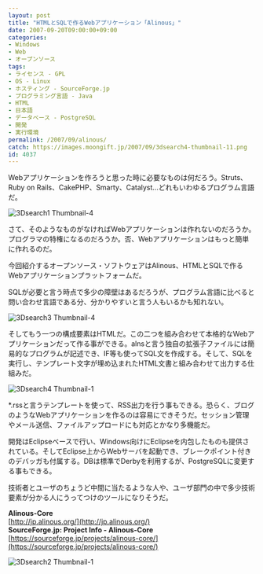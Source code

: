 ```yaml
---
layout: post
title: "HTMLとSQLで作るWebアプリケーション「Alinous」"
date: 2007-09-20T09:00:00+09:00
categories:
- Windows
- Web
- オープンソース
tags: 
- ライセンス - GPL
- OS - Linux
- ホスティング - SourceForge.jp
- プログラミング言語 - Java
- HTML
- 日本語
- データベース - PostgreSQL
- 開発
- 実行環境
permalink: /2007/09/alinous/
catch: https://images.moongift.jp/2007/09/3dsearch4-thumbnail-11.png
id: 4037
---
```

Webアプリケーションを作ろうと思った時に必要なものは何だろう。Struts、Ruby on Rails、CakePHP、Smarty、Catalyst…どれもいわゆるプログラム言語だ。   
  
 ![3Dsearch1 Thumbnail-4](https://images.moongift.jp/2007/09/3dsearch1-thumbnail-4.png)  
  
さて、そのようなものがなければWebアプリケーションは作れないのだろうか。プログラマの特権になるのだろうか。否、Webアプリケーションはもっと簡単に作れるのだ。   
  
今回紹介するオープンソース・ソフトウェアはAlinous、HTMLとSQLで作るWebアプリケーションプラットフォームだ。   
  
<!--more-->  
SQLが必要と言う時点で多少の障壁はあるだろうが、プログラム言語に比べると問い合わせ言語である分、分かりやすいと言う人もいるかも知れない。   
  
 ![3Dsearch3 Thumbnail-4](https://images.moongift.jp/2007/09/3dsearch3-thumbnail-4.png)  
  
そしてもう一つの構成要素はHTMLだ。この二つを組み合わせて本格的なWebアプリケーションだって作る事ができる。alnsと言う独自の拡張子ファイルには簡易的なプログラムが記述でき、IF等も使ってSQL文を作成する。そして、SQLを実行し、テンプレート文字が埋め込まれたHTML文書と組み合わせて出力する仕組みだ。   
  
 ![3Dsearch4 Thumbnail-1](https://images.moongift.jp/2007/09/3dsearch4-thumbnail-11.png)  
  
\*.rssと言うテンプレートを使って、RSS出力を行う事もできる。恐らく、ブログのようなWebアプリケーションを作るのは容易にできそうだ。セッション管理やメール送信、ファイルアップロードにも対応とかなり多機能だ。   
  
開発はEclipseベースで行い、Windows向けにEclipseを内包したものも提供されている。そしてEclipse上からWebサーバを起動でき、ブレークポイント付きのデバッガも付属する。DBは標準でDerbyを利用するが、PostgreSQLに変更する事もできる。   
  
技術者とユーザのちょうど中間に当たるような人や、ユーザ部門の中で多少技術要素が分かる人にうってつけのツールになりそうだ。   
  
**Alinous-Core**  
[http://jp.alinous.org/](http://jp.alinous.org/)  
**SourceForge.jp: Project Info - Alinous-Core**  
[https://sourceforge.jp/projects/alinous-core/](https://sourceforge.jp/projects/alinous-core/)  
  
 ![3Dsearch2 Thumbnail-1](https://images.moongift.jp/2007/09/3dsearch2-thumbnail-11.png)


